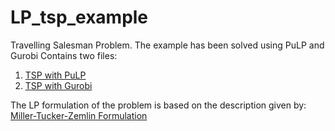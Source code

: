 # LP_tsp_example

Travelling Salesman Problem. The example has been solved using PuLP and Gurobi
Contains two files:

1) [TSP with PuLP](https://github.com/waleedahmed90/LP_tsp_example/blob/master/TSP.py)
2) [TSP with Gurobi](https://github.com/waleedahmed90/LP_tsp_example/blob/master/tsp_gurobi.py)

The LP formulation of the problem is based on the description given by:
[Miller-Tucker-Zemlin Formulation](https://en.wikipedia.org/wiki/Travelling_salesman_problem#Miller%E2%80%93Tucker%E2%80%93Zemlin_formulation)
